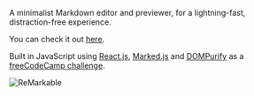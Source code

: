 A minimalist Markdown editor and previewer, for a lightning-fast, distraction-free experience.

You can check it out [here](https://remarkabletext.netlify.app/).

Built in JavaScript using [React.js](https://reactjs.org/), [Marked.js](https://marked.js.org/) and [DOMPurify](https://github.com/cure53/DOMPurify) as a [freeCodeCamp challenge](https://www.freecodecamp.org/learn/front-end-development-libraries/front-end-development-libraries-projects/build-a-markdown-previewer).

![ReMarkable](https://user-images.githubusercontent.com/73052877/170975460-04fb7a13-4ed8-454b-9bdb-c61d246655af.png)
